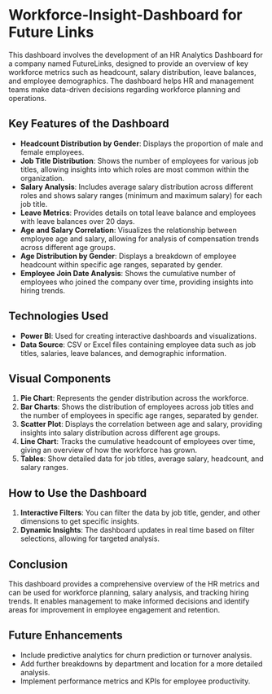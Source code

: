 # Workforce-Insight-Dashboard for Future Links
This dashboard involves the development of an HR Analytics Dashboard for a company named FutureLinks, designed to provide an overview of key workforce metrics such as headcount, salary distribution, leave balances, and employee demographics. The dashboard helps HR and management teams make data-driven decisions regarding workforce planning and operations.

## Key Features of the Dashboard
- **Headcount Distribution by Gender**: Displays the proportion of male and female employees.
- **Job Title Distribution**: Shows the number of employees for various job titles, allowing insights into which roles are most common within the organization.
- **Salary Analysis**: Includes average salary distribution across different roles and shows salary ranges (minimum and maximum salary) for each job title.
- **Leave Metrics**: Provides details on total leave balance and employees with leave balances over 20 days.
- **Age and Salary Correlation**: Visualizes the relationship between employee age and salary, allowing for analysis of compensation trends across different age groups.
- **Age Distribution by Gender**: Displays a breakdown of employee headcount within specific age ranges, separated by gender.
- **Employee Join Date Analysis**: Shows the cumulative number of employees who joined the company over time, providing insights into hiring trends.

## Technologies Used
- **Power BI**: Used for creating interactive dashboards and visualizations.
- **Data Source**: CSV or Excel files containing employee data such as job titles, salaries, leave balances, and demographic information.

## Visual Components
1. **Pie Chart**: Represents the gender distribution across the workforce.
2. **Bar Charts**: Shows the distribution of employees across job titles and the number of employees in specific age ranges, separated by gender.
3. **Scatter Plot**: Displays the correlation between age and salary, providing insights into salary distribution across different age groups.
4. **Line Chart**: Tracks the cumulative headcount of employees over time, giving an overview of how the workforce has grown.
5. **Tables**: Show detailed data for job titles, average salary, headcount, and salary ranges.

## How to Use the Dashboard
1. **Interactive Filters**: You can filter the data by job title, gender, and other dimensions to get specific insights.
2. **Dynamic Insights**: The dashboard updates in real time based on filter selections, allowing for targeted analysis.

## Conclusion
This dashboard provides a comprehensive overview of the HR metrics and can be used for workforce planning, salary analysis, and tracking hiring trends. It enables management to make informed decisions and identify areas for improvement in employee engagement and retention.

## Future Enhancements
- Include predictive analytics for churn prediction or turnover analysis.
- Add further breakdowns by department and location for a more detailed analysis.
- Implement performance metrics and KPIs for employee productivity.

